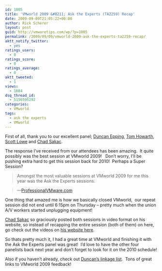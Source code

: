 ```yaml
---
id: 1005
title: 'VMworld 2009 &#8211; Ask the Experts (TA2259) Recap'
date: 2009-09-09T21:05:22+00:00
author: Rick Scherer
layout: post
guid: http://vmwaretips.com/wp/?p=1005
permalink: /2009/09/09/vmworld-2009-ask-the-experts-ta2259-recap/
aktt_notify_twitter:
  - yes
ratings_users:
  - 0
ratings_score:
  - 0
ratings_average:
  - 0
aktt_tweeted:
  - 1
views:
  - 1684
dsq_thread_id:
  - 5156595292
categories:
  - VMworld
tags:
  - ask the experts
  - VMworld
---
```

First of all, thank you to our excellent panel; <a href="http://yellow-bricks.com" target="_blank">Duncan Epping</a>, <a href="http://planetvm.net" target="_blank">Tom Howarth</a>, <a href="http://blog.scottlowe.org" target="_blank">Scott Lowe</a> and <a href="http://virtualgeek.typepad.com" target="_blank">Chad Sakac</a>.

The response I&#8217;ve received from our attendees has been amazing.  It quite possibly was the best session at VMworld 2009!   Don&#8217;t worry, I&#8217;ll be pushing extra hard to get this session back for 2010!  Perhaps a Super Session?

> Amongst the most valuable sessions at VMworld 2009 for me this year was the Ask the Experts sessions.
  
> &#8212;<a href="http://professionalvmware.com/2009/09/vmworld-2009-ask-the-experts-follow-up/" target="_blank">ProfessionalVMware.com</a>

One thing that amazed me is how we basically closed VMworld,  our repeat session did not end until 6:15pm on Thursday &#8211; pretty much when the union A/V workers started unplugging equipment!

<a href="http://virtualgeek.typepad.com/virtual_geek/2009/09/vmworld-2009-ask-the-experts-ta2259.html" target="_blank">Chad Sakac</a> so graciously posted both sessions in video format on his website, so instead of recapping the entire session (both of them) on here, go check out the videos on <a href="http://virtualgeek.typepad.com/virtual_geek/2009/09/vmworld-2009-ask-the-experts-ta2259.html" target="_blank">his website here</a>.

So thats pretty much it, I had a great time at VMworld and finishing it with the Ask the Experts panel was great!  I&#8217;d love to have the other four panelists back next year and don&#8217;t forget to look for it on the 2010 schedule!

Also if you haven&#8217;t already, check out <a href="http://www.yellow-bricks.com/2009/09/07/vmworld-2009-san-francisco-linkage/" target="_blank">Duncan&#8217;s linkage list</a>.  Tons of great links to VMworld 2009 feedback!